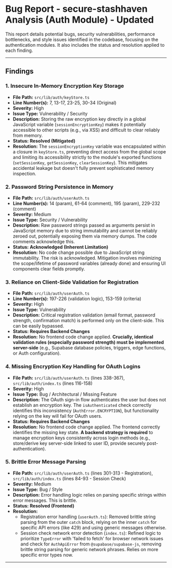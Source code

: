 # Bug Report - secure-stashhaven Analysis (Auth Module) - Updated

This report details potential bugs, security vulnerabilities, performance bottlenecks, and style issues identified in the codebase, focusing on the authentication modules. It also includes the status and resolution applied to each finding.

---

## Findings

### 1. Insecure In-Memory Encryption Key Storage

*   **File Path:** `src/lib/auth/keyStore.ts`
*   **Line Number(s):** 7, 13-17, 23-25, 30-34 (Original)
*   **Severity:** High
*   **Issue Type:** Vulnerability / Security
*   **Description:** Storing the raw encryption key directly in a global JavaScript variable (`sessionEncryptionKey`) makes it potentially accessible to other scripts (e.g., via XSS) and difficult to clear reliably from memory.
*   **Status:** **Resolved (Mitigated)**
*   **Resolution:** The `sessionEncryptionKey` variable was encapsulated within a closure in `keyStore.ts`, preventing direct access from the global scope and limiting its accessibility strictly to the module's exported functions (`setSessionKey`, `getSessionKey`, `clearSessionKey`). This mitigates accidental leakage but doesn't fully prevent sophisticated memory inspection.

### 2. Password String Persistence in Memory

*   **File Path:** `src/lib/auth/userAuth.ts`
*   **Line Number(s):** 14 (param), 61-64 (comment), 195 (param), 229-232 (comment)
*   **Severity:** Medium
*   **Issue Type:** Security / Vulnerability
*   **Description:** Raw password strings passed as arguments persist in JavaScript memory due to string immutability and cannot be reliably zeroed out, potentially exposing them via memory dumps. The code comments acknowledge this.
*   **Status:** **Acknowledged (Inherent Limitation)**
*   **Resolution:** No code change possible due to JavaScript string immutability. The risk is acknowledged. Mitigation involves minimizing the scope/lifetime of password variables (already done) and ensuring UI components clear fields promptly.

### 3. Reliance on Client-Side Validation for Registration

*   **File Path:** `src/lib/auth/userAuth.ts`
*   **Line Number(s):** 197-226 (validation logic), 153-159 (criteria)
*   **Severity:** High
*   **Issue Type:** Vulnerability
*   **Description:** Critical registration validation (email format, password strength, confirmation match) is performed only on the client-side. This can be easily bypassed.
*   **Status:** **Requires Backend Changes**
*   **Resolution:** No frontend code change applied. **Crucially, identical validation rules (especially password strength) must be implemented server-side** (e.g., Supabase database policies, triggers, edge functions, or Auth configuration).

### 4. Missing Encryption Key Handling for OAuth Logins

*   **File Path:** `src/lib/auth/userAuth.ts` (lines 338-367), `src/lib/auth/index.ts` (lines 116-158)
*   **Severity:** High
*   **Issue Type:** Bug / Architectural / Missing Feature
*   **Description:** The OAuth sign-in flow authenticates the user but does not establish an encryption key. The `isAuthenticated` check correctly identifies this inconsistency (`AuthError.ENCRYPTION`), but functionality relying on the key will fail for OAuth users.
*   **Status:** **Requires Backend Changes**
*   **Resolution:** No frontend code change applied. The frontend correctly identifies the missing key state. **A backend strategy is required** to manage encryption keys consistently across login methods (e.g., store/derive key server-side linked to user ID, provide securely post-authentication).

### 5. Brittle Error Message Parsing

*   **File Path:** `src/lib/auth/userAuth.ts` (lines 301-313 - Registration), `src/lib/auth/index.ts` (lines 84-93 - Session Check)
*   **Severity:** Medium
*   **Issue Type:** Bug / Style
*   **Description:** Error handling logic relies on parsing specific strings within error messages. This is brittle.
*   **Status:** **Resolved (Frontend)**
*   **Resolution:**
    *   Registration error handling (`userAuth.ts`): Removed brittle string parsing from the outer `catch` block, relying on the inner `catch` for specific API errors (like 429) and using generic messages otherwise.
    *   Session check network error detection (`index.ts`): Refined logic to prioritize `TypeError` with 'failed to fetch' for browser network issues and check for `AuthApiError` from `@supabase/supabase-js`, removing brittle string parsing for generic network phrases. Relies on more specific error types now.
---